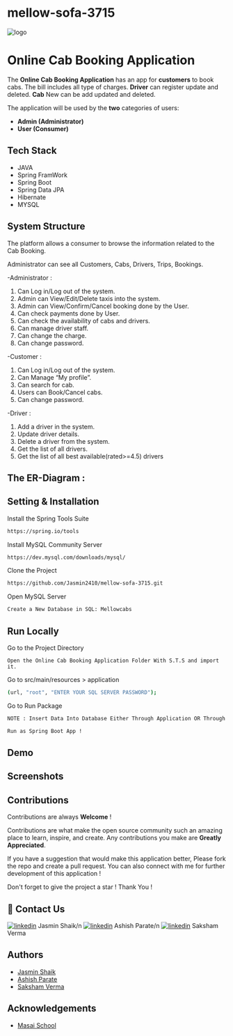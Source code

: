 # mellow-sofa-3715

![logo](https://tse2.mm.bing.net/th?id=OIP.yViMxXMdWMid4jKa8KF8KgHaEK&pid=Api&P=0)

# Online Cab Booking Application
 
 
 The **Online Cab Booking Application** has an app for **customers** to book cabs. The bill includes all type of charges.
 **Driver** can register update and deleted. **Cab** New can be add updated and deleted.

The application will be used by the **two** categories of users:

- **Admin (Administrator)**
- **User (Consumer)** 

## Tech Stack

- JAVA
- Spring FramWork
- Spring Boot
- Spring Data JPA
- Hibernate
- MYSQL
## System Structure

The platform allows a consumer to browse the information related to the Cab Booking.


Administrator can see all Customers, Cabs, Drivers, Trips, Bookings.


-Administrator :

1. Can Log in/Log out of the system.
2. Admin can View/Edit/Delete taxis into the system.
3. Admin can View/Confirm/Cancel booking done by the User.
4. Can check payments done by User.
5. Can check the availability of cabs and drivers.
6. Can manage driver staff.
7. Can change the charge.
8. Can change password.

-Customer : 
1. Can Log in/Log out of the system.
2. Can Manage “My profile”.
3. Can search for cab.
4. Users can Book/Cancel cabs.
5. Can change password.

-Driver  : 
1. Add a driver in the system.
2. Update driver details.
3. Delete a driver from the system.
4. Get the list of all drivers.
5. Get the list of all best available(rated>=4.5) drivers

## The ER-Diagram :


## Setting & Installation 

Install the Spring Tools Suite 
```bash
https://spring.io/tools
```

Install MySQL Community Server

```bash
https://dev.mysql.com/downloads/mysql/
```

Clone the Project

```bash
https://github.com/Jasmin2410/mellow-sofa-3715.git
```

Open MySQL Server
```bash
Create a New Database in SQL: Mellowcabs
```

## Run Locally


Go to the Project Directory

```bas
Open the Online Cab Booking Application Folder With S.T.S and import it.
```


Go to src/main/resources > application

```bash
(url, "root", "ENTER YOUR SQL SERVER PASSWORD");
```

Go to Run Package 

```bash
NOTE : Insert Data Into Database Either Through Application OR Through MySQL By Entering the Queries From SQL Queries  
```

```bash
Run as Spring Boot App !
```
## Demo





## Screenshots



## Contributions

Contributions are always **Welcome** !

Contributions are what make the open source community such an amazing place to learn, inspire, and create. Any contributions you make are **Greatly Appreciated**.

If you have a suggestion that would make this application better, Please fork the repo and create a pull request. You can also connect with me for further development of this application !

Don't forget to give the project a star ! Thank You !

## 🔗 Contact Us
[![linkedin](https://img.shields.io/badge/linkedin-0A66C2?style=for-the-badge&logo=linkedin&logoColor=white)](https://www.linkedin.com/in/shaik-jasmin-586518204/)
Jasmin Shaik/n
[![linkedin](https://img.shields.io/badge/linkedin-0A66C2?style=for-the-badge&logo=linkedin&logoColor=white)](https://www.linkedin.com/in/ashish-parate-890579129/)
Ashish Parate/n
[![linkedin](https://img.shields.io/badge/linkedin-0A66C2?style=for-the-badge&logo=linkedin&logoColor=white)](https://www.linkedin.com/in/saksham-verma-0094b3111/)
Saksham Verma


## Authors

- [Jasmin Shaik](https://github.com/Jasmin2410)
- [Ashish Parate](https://github.com/ashishparate66)
- [Saksham Verma](https://github.com/sakshamverma72)
## Acknowledgements

- [Masai School](https://www.masaischool.com/)
